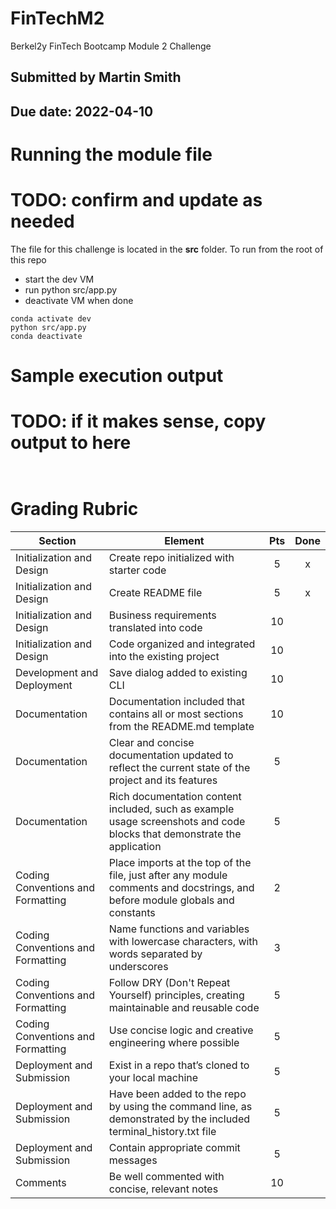 # FinTechM2
Berkel2y FinTech Bootcamp Module 2 Challenge

## Submitted by Martin Smith
## Due date: 2022-04-10

# Running the module file
# TODO: confirm and update as needed
The file for this challenge is located in the **src** folder.
To run from the root of this repo
   * start the dev VM
   * run python src/app.py
   * deactivate VM when done 
```
conda activate dev
python src/app.py
conda deactivate
``` 

# Sample execution output
# TODO: if it makes sense, copy output to here
```


```

# Grading Rubric
| Section    |      Element                                                 |  Pts  |  Done |
|------------|--------------------------------------------------------------|:-----:|:-----:| 
| Initialization and Design | Create repo initialized with starter code |   5   |   x   |
| Initialization and Design | Create README file                        |   5   |   x   |
| Initialization and Design | Business requirements translated into code |  10   |       |
| Initialization and Design | Code organized and integrated into the existing project |  10   |       |
| Development and Deployment | Save dialog added to existing CLI |  10   |       |
| Documentation | Documentation included that contains all or most sections from the README.md template |   10 |       |
| Documentation | Clear and concise documentation updated to reflect the current state of the project and its features |   5   |       |
| Documentation | Rich documentation content included, such as example usage screenshots and code blocks that demonstrate the application |   5   |       |
| Coding Conventions and Formatting | Place imports at the top of the file, just after any module comments and docstrings, and before module globals and constants |   2   |       |
| Coding Conventions and Formatting | Name functions and variables with lowercase characters, with words separated by underscores |   3   |       |
| Coding Conventions and Formatting | Follow DRY (Don't Repeat Yourself) principles, creating maintainable and reusable code |   5   |       |
| Coding Conventions and Formatting | Use concise logic and creative engineering where possible |   5   |       |
| Deployment and Submission | Exist in a repo that’s cloned to your local machine |   5   |       |
| Deployment and Submission | Have been added to the repo by using the command line, as demonstrated by the included terminal_history.txt file |   5   |       |
| Deployment and Submission | Contain appropriate commit messages |   5   |       |
| Comments | Be well commented with concise, relevant notes |  10   |       |
